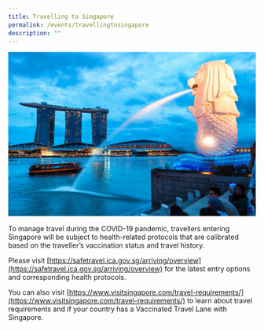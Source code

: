 ```yaml
---
title: Travelling to Singapore
permalink: /events/travellingtosingapore
description: ""
---
```

![](/images/merlion_park.jpg)

To manage travel during the COVID-19 pandemic, travellers entering Singapore will be subject to health-related protocols that are calibrated based on the traveller’s vaccination status and travel history. 

Please visit [https://safetravel.ica.gov.sg/arriving/overview](https://safetravel.ica.gov.sg/arriving/overview) for the latest entry options and corresponding health protocols.

You can also visit [https://www.visitsingapore.com/travel-requirements/](https://www.visitsingapore.com/travel-requirements/) to learn about travel requirements and if your country has a Vaccinated Travel Lane with Singapore.

